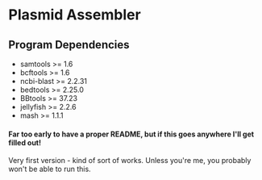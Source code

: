 # Plasmid Assembler

## Program Dependencies

- samtools >= 1.6
- bcftools >= 1.6
- ncbi-blast >= 2.2.31
- bedtools >= 2.25.0
- BBtools >= 37.23
- jellyfish >= 2.2.6
- mash >= 1.1.1

#### Far too early to have a proper README, but if this goes anywhere I'll get filled out!
Very first version - kind of sort of works. Unless you're me, you probably won't be able to run this.